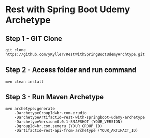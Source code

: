 # Rest with Spring Boot Udemy Archetype

## Step 1 - GIT Clone

```
git clone https://github.com/yKyller/RestWithSpringBootUdemyArchtype.git
```
## Step 2 - Access folder and run command

```
mvn clean install
```

## Step 3 - Run Maven Archetype

```
mvn archetype:generate
    -DarchetypeGroupId=br.com.erudio
    -DarchetypeArtifactId=rest-with-springboot-udemy-archetype
    -DarchetypeVersion=0.0.1-SNAPSHOT (YOUR_VERSION)
    -DgroupId=br.com.semeru (YOUR_GROUP_ID)
    -DartifactId=rest-api-from-archetype (YOUR_ARTIFACT_ID)
```
